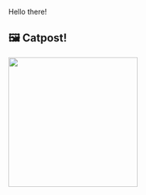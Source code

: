 Hello there!



## 🖼️ Catpost!

<sub>
    <img src="https://cdn2.thecatapi.com/images/MTc0OTcwMw.jpg" height="256">
</sub>

